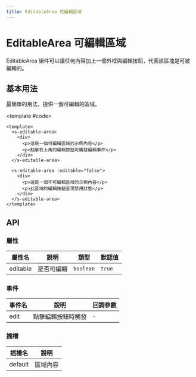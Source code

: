 ```yaml
---
title: EditableArea 可編輯區域
---
```


# EditableArea 可編輯區域

EditableArea 組件可以讓任何內容加上一個外框與編輯按鈕，代表該區塊是可被編輯的。

## 基本用法

最簡單的用法，提供一個可編輯的區域。

<Demo>
  <BasicDemo />
  
  <template #code>

```vue
<template>
  <s-editable-area>
    <div>
      <p>這是一個可編輯區域的示例內容</p>
      <p>點擊右上角的編輯按鈕可觸發編輯事件</p>
    </div>
  </s-editable-area>

  <s-editable-area :editable="false">
    <div>
      <p>這是一個不可編輯區域的示例內容</p>
      <p>此區域的編輯按鈕呈現禁用狀態</p>
    </div>
  </s-editable-area>
</template>
```

  </template>
</Demo>

## API

### 屬性

| 屬性名   | 說明       | 類型      | 默認值 |
| -------- | ---------- | --------- | ------ |
| editable | 是否可編輯 | `boolean` | `true` |

### 事件

| 事件名 | 說明               | 回調參數 |
| ------ | ------------------ | -------- |
| edit   | 點擊編輯按鈕時觸發 | `-`      |

### 插槽

| 插槽名  | 說明     |
| ------- | -------- |
| default | 區域內容 |

<script setup>
import { SHConfigProvider } from '@/index'
import BasicDemo from '@/components/EditableArea/demos/BasicDemo.vue'
</script>
